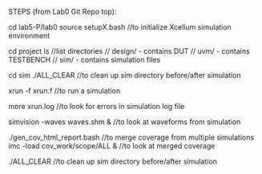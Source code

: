 STEPS (from Lab0 Git Repo top):

cd lab5-P/lab0
source setupX.bash              //to initialize Xcelium simulation environment

cd project
ls                              //list directories
                                //  design/ - contains DUT
                                //  uvm/    - contains TESTBENCH
                                //  sim/    - contains simulation files

cd sim
./ALL_CLEAR                     //to clean up sim directory before/after simulation

xrun -f xrun.f                  //to run a simulation

more xrun.log                   //to look for errors in simulation log file

simvision -waves waves.shm &    //to look at waveforms from simulation

./gen_cov_html_report.bash      //to merge coverage from multiple simulations
imc -load cov_work/scope/ALL &  //to look at merged coverage 

./ALL_CLEAR                     //to clean up sim directory before/after simulation
